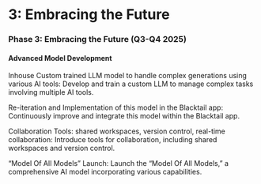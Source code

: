 # 3: Embracing the Future

### Phase 3: Embracing the Future (Q3-Q4 2025) <a href="#id-2ce457m" id="id-2ce457m"></a>

#### Advanced Model Development <a href="#rjefff" id="rjefff"></a>

Inhouse Custom trained LLM model to handle complex generations using various AI tools: Develop and train a custom LLM to manage complex tasks involving multiple AI tools.

&#x20;

Re-iteration and Implementation of this model in the Blacktail app: Continuously improve and integrate this model within the Blacktail app.

&#x20;

Collaboration Tools: shared workspaces, version control, real-time collaboration: Introduce tools for collaboration, including shared workspaces and version control.

&#x20;

“Model Of All Models” Launch: Launch the “Model Of All Models,” a comprehensive AI model incorporating various capabilities.
